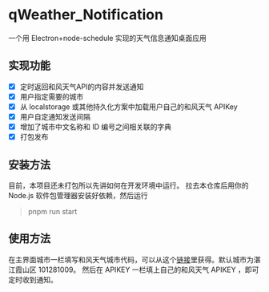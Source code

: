 # qWeather_Notification
一个用 Electron+node-schedule 实现的天气信息通知桌面应用
## 实现功能

- [x] 定时返回和风天气API的内容并发送通知
- [x] 用户指定需要的城市
- [x] 从 localstorage 或其他持久化方案中加载用户自己的和风天气 APIKey
- [x] 用户自定通知发送间隔
- [x] 增加了城市中文名称和 ID 编号之间相关联的字典
- [x] 打包发布

## 安装方法

目前，本项目还未打包所以先讲如何在开发环境中运行。
拉去本仓库后用你的 Node.js 软件包管理器安装好依赖，然后运行
> pnpm run start

## 使用方法
在主界面城市一栏填写和风天气城市代码，可以从这个[链接](https://github.com/qwd/LocationList)里获得。默认城市为湛江霞山区 101281009。
然后在 APIKEY 一栏填上自己的和风天气 APIKEY ，即可定时收到通知。
